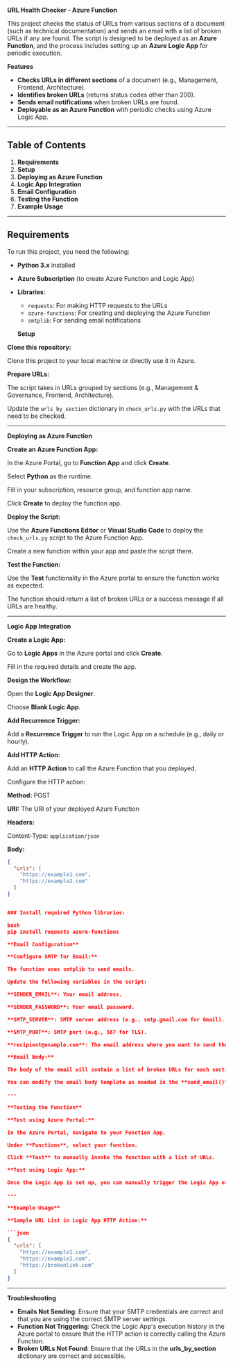 **URL Health Checker - Azure Function**

This project checks the status of URLs from various sections of a document (such as technical documentation) and sends an email with a list of broken URLs if any are found. The script is designed to be deployed as an **Azure Function**, and the process includes setting up an **Azure Logic App** for periodic execution.

**Features**

- **Checks URLs in different sections** of a document (e.g., Management, Frontend, Architecture).
- **Identifies broken URLs** (returns status codes other than 200).
- **Sends email notifications** when broken URLs are found.
- **Deployable as an Azure Function** with periodic checks using Azure Logic App.

---

## **Table of Contents**

1. **Requirements**
2. **Setup**
3. **Deploying as Azure Function**
4. **Logic App Integration**
5. **Email Configuration**
6. **Testing the Function**
7. **Example Usage**

---

## **Requirements**

To run this project, you need the following:

- **Python 3.x** installed
- **Azure Subscription** (to create Azure Function and Logic App)
- **Libraries**:
  - `requests`: For making HTTP requests to the URLs
  - `azure-functions`: For creating and deploying the Azure Function
  - `smtplib`: For sending email notifications

  **Setup**

**Clone this repository:**

Clone this project to your local machine or directly use it in Azure.

**Prepare URLs:**

The script takes in URLs grouped by sections (e.g., Management & Governance, Frontend, Architecture).

Update the `urls_by_section` dictionary in `check_urls.py` with the URLs that need to be checked.

---

**Deploying as Azure Function**

**Create an Azure Function App:**

In the Azure Portal, go to **Function App** and click **Create**.

Select **Python** as the runtime.

Fill in your subscription, resource group, and function app name.

Click **Create** to deploy the function app.

**Deploy the Script:**

Use the **Azure Functions Editor** or **Visual Studio Code** to deploy the `check_urls.py` script to the Azure Function App.

Create a new function within your app and paste the script there.

**Test the Function:**

Use the **Test** functionality in the Azure portal to ensure the function works as expected.

The function should return a list of broken URLs or a success message if all URLs are healthy.

---

**Logic App Integration**

**Create a Logic App:**

Go to **Logic Apps** in the Azure portal and click **Create**.

Fill in the required details and create the app.

**Design the Workflow:**

Open the **Logic App Designer**.

Choose **Blank Logic App**.

**Add Recurrence Trigger:**

Add a **Recurrence Trigger** to run the Logic App on a schedule (e.g., daily or hourly).

**Add HTTP Action:**

Add an **HTTP Action** to call the Azure Function that you deployed.

Configure the HTTP action:

**Method:** POST

**URI:** The URI of your deployed Azure Function

**Headers:**

Content-Type: `application/json`

**Body:**

```json
{
  "urls": [
    "https://example1.com",
    "https://example2.com"
  ]
}


### Install required Python libraries:

bash
pip install requests azure-functions

**Email Configuration**

**Configure SMTP for Email:**

The function uses smtplib to send emails.

Update the following variables in the script:

**SENDER_EMAIL**: Your email address.

**SENDER_PASSWORD**: Your email password.

**SMTP_SERVER**: SMTP server address (e.g., smtp.gmail.com for Gmail).

**SMTP_PORT**: SMTP port (e.g., 587 for TLS).

**recipient@example.com**: The email address where you want to send the notifications.

**Email Body:**

The body of the email will contain a list of broken URLs for each section.

You can modify the email body template as needed in the **send_email()** function.

---

**Testing the Function**

**Test using Azure Portal:**

In the Azure Portal, navigate to your Function App.

Under **Functions**, select your function.

Click **Test** to manually invoke the function with a list of URLs.

**Test using Logic App:**

Once the Logic App is set up, you can manually trigger the Logic App or wait for the scheduled recurrence to run the URL checks.

---

**Example Usage**

**Sample URL List in Logic App HTTP Action:**

```json
{
  "urls": [
    "https://example1.com",
    "https://example2.com",
    "https://brokenlink.com"
  ]
}
```

---

**Troubleshooting**

- **Emails Not Sending**: Ensure that your SMTP credentials are correct and that you are using the correct SMTP server settings.
- **Function Not Triggering**: Check the Logic App's execution history in the Azure portal to ensure that the HTTP action is correctly calling the Azure Function.
- **Broken URLs Not Found**: Ensure that the URLs in the **urls_by_section** dictionary are correct and accessible.


